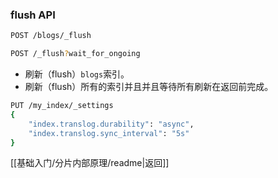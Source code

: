 ### flush API
```bash
POST /blogs/_flush

POST /_flush?wait_for_ongoing
```
- 刷新（flush）`blogs`索引。
- 刷新（flush）所有的索引并且并且等待所有刷新在返回前完成。
```bash
PUT /my_index/_settings
{
    "index.translog.durability": "async",
    "index.translog.sync_interval": "5s"
}
```

[[基础入门/分片内部原理/readme|返回]]